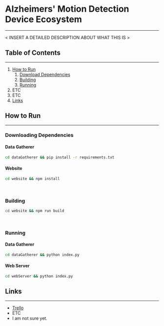 # Alzheimers' Motion Detection Device Ecosystem
---
\< INSERT A DETAILED DESCRIPTION ABOUT WHAT THIS IS \>

## Table of Contents
---
1. [How to Run](#how_to_run)
   1. [Download Dependencies](#download_dependencies)
   2. [Building](#building)
   3. [Running](#running)
2. ETC
3. ETC
4. [Links](#links)

## How to Run <a name="how_to_run"></a>
---
### Downloading Dependencies <a name="download_dependencies"></a>

#### Data Gatherer
```bash
cd dataGatherer && pip install -r requirements.txt
```

#### Website
```bash
cd website && npm install
```
<br>

### Building <a name="building"></a>
```bash
cd website && npm run build
```
<br>

### Running <a name="running"></a>

#### Data Gatherer
```bash
cd dataGatherer && python index.py
```
#### Web Server
```bash
cd webServer && python index.py
```

## Links <a name="links"></a>
---
 - [Trello](https://trello.com/b/flj9dR5Z/ambient-sensor-research)
 - ETC
 - I am not sure yet.
